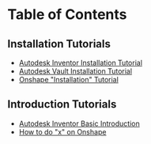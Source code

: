 <!-- TITLE: Software Installation And Tutorials -->
<!-- SUBTITLE: Installation Guide and Tutorials for all the software the mechanical team uses -->

# Table of Contents

## Installation Tutorials
* [Autodesk Inventor Installation Tutorial](/mechanical/software-installation-and-tutorials/autodesk-inventor-installation-tutorial)
* [Autodesk Vault Installation Tutorial](/mechanical/software-installation-and-tutorials/autodesk-vault-installation-tutorial)
* [Onshape "Installation" Tutorial](/mechanical/software-installation-and-tutorials/how-to-make-an-onshape-account)

## Introduction Tutorials
* [Autodesk Inventor Basic Introduction](/mechanical/software-installation-and-tutorials/autodesk-inventor-basic-introduction)
* [How to do "x" on Onshape](/mechanical/software-installation-and-tutorials/how-to-do-"x"-on-Onshape)
